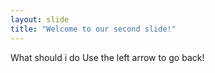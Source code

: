 ```yaml
---
layout: slide
title: "Welcome to our second slide!"
---
```

What should i do
Use the left arrow to go back!
